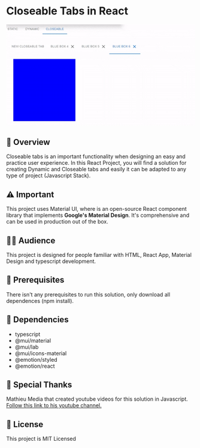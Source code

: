 # Closeable Tabs in React
![Closeable Tabs](images/CloseableTabs.gif)

## :eyes: Overview
Closeable tabs is an important functionality when designing an easy and practice user experience.
In this React Project, you will find a solution for creating Dynamic and Closeable tabs and easily
it can be adapted to any type of project (Javascript Stack).

## :warning: Important
This project uses Material UI, where is an open-source React component library that implements **Google's Material Design**. It's comprehensive and can be used in production out of the box.

## :technologist: Audience
This project is designed for people familiar with HTML, React App, Material Design and typescript development.

## :triangular_flag_on_post: Prerequisites
There isn't any prerequisites to run this solution, only download all dependences (npm install).


## :hammer: Dependencies
- typescript
- @mui/material
- @mui/lab
- @mui/icons-material
- @emotion/styled
- @emotion/react


## :clap: Special Thanks
Mathieu Media that created youtube videos for this solution in Javascript.
[Follow this link to his youtube channel.](https://www.youtube.com/@MathieuMedia) 


## :page_facing_up: License
This project is MIT Licensed

